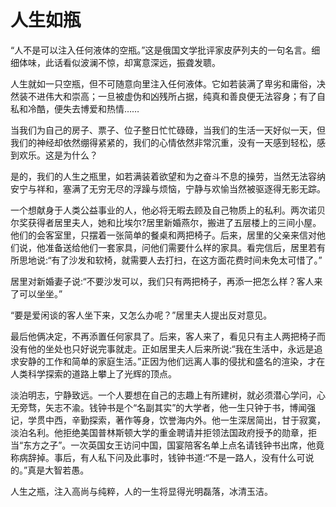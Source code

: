 # 人生如瓶

“人不是可以注入任何液体的空瓶。”这是俄国文学批评家皮萨列夫的一句名言。细细体味，此话看似波澜不惊，却寓意深远，振聋发聩。 

人生就如一只空瓶，但不可随意向里注入任何液体。它如若装满了卑劣和庸俗，决然装不进伟大和崇高；一旦被虚伪和凶残所占据，纯真和善良便无法容身；有了自私和冷酷，便失去博爱和热情…… 

当我们为自己的房子、票子、位子整日忙忙碌碌，当我们的生活一天好似一天，但我们的神经却依然绷得紧紧的，我们的心情依然非常沉重，没有一天感到轻松，感到欢乐。这是为什么？ 

是的，我们的人生之瓶里，如若满装着欲望和为之奋斗不息的操劳，当然无法容纳安宁与祥和，塞满了无穷无尽的浮躁与烦恼，宁静与欢愉当然被驱逐得无影无踪。 

一个想献身于人类公益事业的人，他必将无暇去顾及自己物质上的私利。两次诺贝尔奖获得者居里夫人，她和比埃尔?居里新婚燕尔，搬进了五层楼上的三间小屋。他们的会客室里，只摆着一张简单的餐桌和两把椅子。后来，居里的父亲来信对他们说，他准备送给他们一套家具，问他们需要什么样的家具。看完信后，居里若有所思地说:“有了沙发和软椅，就需要人去打扫，在这方面花费时间未免太可惜了。” 

居里对新婚妻子说:“不要沙发可以，我们只有两把椅子，再添一把怎么样？客人来了可以坐坐。” 

“要是爱闲谈的客人坐下来，又怎么办呢？”居里夫人提出反对意见。 

最后他俩决定，不再添置任何家具了。后来，客人来了，看见只有主人两把椅子而没有他的坐处也只好说完事就走。正如居里夫人后来所说:“我在生活中，永远是追求安静的工作和简单的家庭生活。”正因为他们远离人事的侵扰和盛名的渲染，才在人类科学探索的道路上攀上了光辉的顶点。 

淡泊明志，宁静致远。一个人要想在自己的志趣上有所建树，就必须潜心学问，心无旁骛，矢志不渝。钱钟书是个“名副其实”的大学者，他一生只钟于书，博闻强记，学贯中西，辛勤探索，著作等身，饮誉海内外。他一生深居简出，甘于寂寞，淡泊名利。他拒绝美国普林斯顿大学的重金聘请并拒领法国政府授予的勋章，拒当“东方之子”。一次英国女王访问中国，国宴陪客名单上点名请钱钟书出席，他竟称病辞掉。事后，有人私下问及此事时，钱钟书道:“不是一路人，没有什么可说的。”真是大智若愚。 

人生之瓶，注入高尚与纯粹，人的一生将显得光明磊落，冰清玉洁。
 
